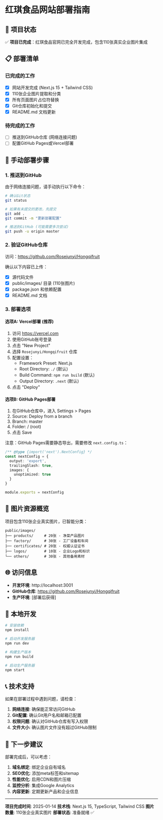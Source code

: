 # 红琪食品网站部署指南

## 🎉 项目状态

✅ **项目已完成**：红琪食品官网已完全开发完成，包含110张真实企业图片集成

## 📋 部署清单

### 已完成的工作
- [x] 网站开发完成 (Next.js 15 + Tailwind CSS)
- [x] 110张企业图片提取和分类
- [x] 所有页面图片占位符替换
- [x] Git仓库初始化和提交
- [x] README.md 文档更新

### 待完成的工作
- [ ] 推送到GitHub仓库 (网络连接问题)
- [ ] 配置GitHub Pages或Vercel部署

## 🚀 手动部署步骤

### 1. 推送到GitHub

由于网络连接问题，请手动执行以下命令：

```bash
# 确认Git状态
git status

# 如果有未提交的更改，先提交
git add .
git commit -m "更新部署配置"

# 推送到GitHub (可能需要多次尝试)
git push -u origin master
```

### 2. 验证GitHub仓库

访问：https://github.com/Rosejunyi/Hongqifruit

确认以下内容已上传：
- [x] 源代码文件
- [x] public/images/ 目录 (110张图片)
- [x] package.json 和依赖配置
- [x] README.md 文档

### 3. 部署选项

#### 选项A: Vercel部署 (推荐)

1. 访问 https://vercel.com
2. 使用GitHub账号登录
3. 点击 "New Project"
4. 选择 `Rosejunyi/Hongqifruit` 仓库
5. 配置设置：
   - Framework Preset: Next.js
   - Root Directory: `./` (默认)
   - Build Command: `npm run build` (默认)
   - Output Directory: `.next` (默认)
6. 点击 "Deploy"

#### 选项B: GitHub Pages部署

1. 在GitHub仓库中，进入 Settings > Pages
2. Source: Deploy from a branch
3. Branch: master
4. Folder: / (root)
5. 点击 Save

注意：GitHub Pages需要静态导出，需要修改 `next.config.ts`：

```typescript
/** @type {import('next').NextConfig} */
const nextConfig = {
  output: 'export',
  trailingSlash: true,
  images: {
    unoptimized: true
  }
}

module.exports = nextConfig
```

## 📸 图片资源概览

项目包含110张企业真实图片，已智能分类：

```
public/images/
├── products/     # 20张 - 净菜产品图片
├── factory/      # 30张 - 工厂设备和车间
├── certificates/ # 20张 - 权威认证证书
├── logos/        # 10张 - 企业Logo和标识
└── others/       # 30张 - 其他备用素材
```

## 🌐 访问信息

- **开发环境**: http://localhost:3001
- **GitHub仓库**: https://github.com/Rosejunyi/Hongqifruit
- **生产环境**: [部署后获得]

## 🔧 本地开发

```bash
# 安装依赖
npm install

# 启动开发服务器
npm run dev

# 构建生产版本
npm run build

# 启动生产服务器
npm start
```

## 📞 技术支持

如果在部署过程中遇到问题，请检查：

1. **网络连接**: 确保能正常访问GitHub
2. **Git配置**: 确认Git用户名和邮箱已配置
3. **权限问题**: 确认对GitHub仓库有写入权限
4. **文件大小**: 确认图片文件没有超过GitHub限制

## 🎯 下一步建议

部署完成后，可以考虑：

1. **域名绑定**: 绑定企业自有域名
2. **SEO优化**: 添加meta标签和sitemap
3. **性能优化**: 启用CDN和图片压缩
4. **监控分析**: 集成Google Analytics
5. **内容更新**: 定期更新产品和企业信息

---

**项目完成时间**: 2025-01-14
**技术栈**: Next.js 15, TypeScript, Tailwind CSS
**图片数量**: 110张企业真实图片
**部署状态**: 准备就绪 ✅
